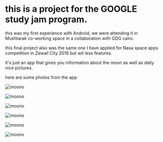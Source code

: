 # this is a project for the GOOGLE study jam program.

this was my first experience with Android, we were attending it in Mushtarak co-working space
in a collaboration with GDG cairo.

this final project also was the same one I have applied for Nasa space apps
competition in Zewail City 2016 but wit less features.

it's just an app that gives you information about the moon as well as daily
nice pictures.

here are some photos from the app.

![moono](https://github.com/Ahmed-Ayman/GoogleStudyJamFinalProject/blob/master/images/layout-2017-06-10-010058.png?raw=true)

![moono](https://github.com/Ahmed-Ayman/GoogleStudyJamFinalProject/blob/master/images/layout-2017-06-10-010149.png?raw=true)

![moono](https://github.com/Ahmed-Ayman/GoogleStudyJamFinalProject/blob/master/images/layout-2017-06-10-010213.png?raw=true)

![moono](https://github.com/Ahmed-Ayman/GoogleStudyJamFinalProject/blob/master/images/layout-2017-06-10-010232.png?raw=true)

![moono](https://github.com/Ahmed-Ayman/GoogleStudyJamFinalProject/blob/master/images/layout-2017-06-10-010241.png?raw=true)

![moono](https://github.com/Ahmed-Ayman/GoogleStudyJamFinalProject/blob/master/images/layout-2017-06-10-010253.png?raw=true)
